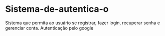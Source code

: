 # Sistema-de-autentica-o
Sistema que permita ao usuário se registrar, fazer login, recuperar senha e gerenciar conta. Autenticação pelo google
